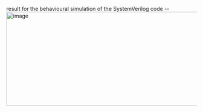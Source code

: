 result for the behavioural simulation of the SystemVerilog code --
<img width="980" height="248" alt="image" src="https://github.com/user-attachments/assets/2939d0a5-fe93-4722-8ce5-cc705ed2d3bc" />
